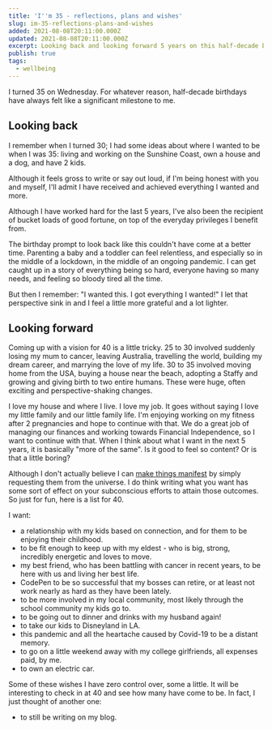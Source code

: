 ```yaml
---
title: 'I''m 35 - reflections, plans and wishes'
slug: im-35-reflections-plans-and-wishes
added: 2021-08-08T20:11:00.000Z
updated: 2021-08-08T20:11:00.000Z
excerpt: Looking back and looking forward 5 years on this half-decade birthday.
publish: true
tags:
  - wellbeing
---
```


I turned 35 on Wednesday. For whatever reason, half-decade birthdays have always felt like a significant milestone to me.

## Looking back

I remember when I turned 30; I had some ideas about where I wanted to be when I was 35: living and working on the Sunshine Coast, own a house and a dog, and have 2 kids. 

Although it feels gross to write or say out loud, if I'm being honest with you and myself, I'll admit I have received and achieved everything I wanted and more.

Although I have worked hard for the last 5 years, I've also been the recipient of bucket loads of good fortune, on top of the everyday privileges I benefit from.

The birthday prompt to look back like this couldn't have come at a better time. Parenting a baby and a toddler can feel relentless, and especially so in the middle of a lockdown, in the middle of an ongoing pandemic. I can get caught up in a story of everything being so hard, everyone having so many needs, and feeling so bloody tired all the time.

But then I remember: "I wanted this. I got everything I wanted!" I let that perspective sink in and I feel a little more grateful and a lot lighter.

## Looking forward

Coming up with a vision for 40 is a little tricky. 25 to 30 involved suddenly losing my mum to cancer, leaving Australia, travelling the world, building my dream career, and marrying the love of my life. 30 to 35 involved moving home from the USA, buying a house near the beach, adopting a Staffy and growing and giving birth to two entire humans. These were huge, often exciting and perspective-shaking changes.

I love my house and where I live. I love my job. It goes without saying I love my little family and our little family life. I'm enjoying working on my fitness after 2 pregnancies and hope to continue with that. We do a great job of managing our finances and working towards Financial Independence, so I want to continue with that. When I think about what I want in the next 5 years, it is basically "more of the same". Is it good to feel so content? Or is that a little boring?

Although I don't actually believe I can [make things manifest](https://www.vox.com/the-goods/21524975/manifesting-does-it-really-work-meme) by simply requesting them from the universe. I do think writing what you want has some sort of effect on your subconscious efforts to attain those outcomes. So just for fun, here is a list for 40.

I want:
- a relationship with my kids based on connection, and for them to be enjoying their childhood. 
- to be fit enough to keep up with my eldest - who is big, strong, incredibly energetic and loves to move.
- my best friend, who has been battling with cancer in recent years, to be here with us and living her best life.
- CodePen to be so successful that my bosses can retire, or at least not work nearly as hard as they have been lately.
- to be more involved in my local community, most likely through the school community my kids go to.
- to be going out to dinner and drinks with my husband again!
- to take our kids to Disneyland in LA.
- this pandemic and all the heartache caused by Covid-19 to be a distant memory.
- to go on a little weekend away with my college girlfriends, all expenses paid, by me.
- to own an electric car.

Some of these wishes I have zero control over, some a little. It will be interesting to check in at 40 and see how many have come to be. In fact, I just thought of another one:
- to still be writing on my blog.
